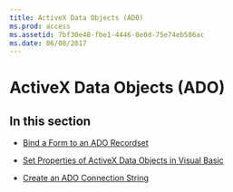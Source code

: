```yaml
---
title: ActiveX Data Objects (ADO)
ms.prod: access
ms.assetid: 7bf30e48-fbe1-4446-8e0d-75e74eb506ac
ms.date: 06/08/2017
---
```



# ActiveX Data Objects (ADO)

## In this section


- [Bind a Form to an ADO Recordset](../ActiveX-Data-Objects/bind-a-form-to-an-ado-recordset.md)
    
- [Set Properties of ActiveX Data Objects in Visual Basic](../ActiveX-Data-Objects/set-properties-of-activex-data-objects-in-visual-basic.md)
    
- [Create an ADO Connection String](create-an-ado-connection-string.md)
    

